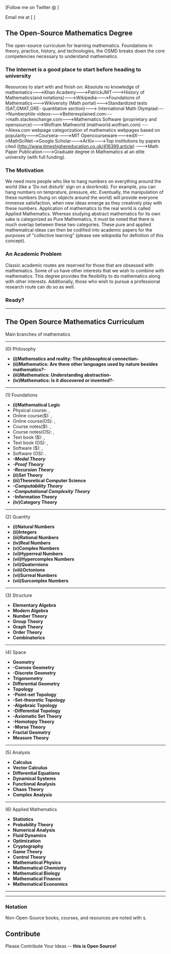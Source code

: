 [Follow me on Twitter @   ]

Email me at [ ]

## The Open-Source Mathematics Degree

The open-source curriculum for learning mathematics. Foundations in theory, practice, history, and technologies, the OSMD breaks down the core competencies necessary to understand mathematics.

### The Internet is a good place to start before heading to university

Resources to start with and finish on:
Absolute no knowledge of mathematics--->Khan Academy--->PatrickJMT--->History of Mathematics(and notations)--->Wikipedia--->Foundations of Mathematics--->Wikiversity (Math portal)--->Standardized tests (SAT,GMAT,GRE- quantitative section)---> International Math Olympiad--->Numberphile videos--->Betterexplained.com--->math.stackexchange.com--->Mathematics Software (proprietary and opensource)--->Wolfram Mathworld (mathworld.wolfram.com) --->Alexa.com webpage categorization of mathematics webpages based on popularity--->Coursera---->MIT Opencourseware--->edX--->MathSciNet-->Google Scholar--->ArXiv--->Top institutions by papers cited (http://www.timeshighereducation.co.uk/416399.article) --->Math Paper Publication--->Graduate degree in Mathematics at an elite university (with full funding).


### The Motivation

We need more people who like to hang numbers on everything around the world (like a 'Do not disturb' sign on a doorknob). For example, you can hang numbers on temprature, pressure, etc. Eventually, the manipulation of these numbers (hung on objects around the world) will provide everyone immense satisfaction, when new ideas emerge as they creatively play with these numbers. Application of mathematics to the real world is called Applied Mathematics. Whereas studying abstract mathematics for its own sake is categorized as Pure Mathematics, it must be noted that there is much overlap between these two categories. These pure and applied mathematical ideas can then be codified into academic papers for the purposes of "collective learning" (please see wikipedia for definition of this concept).

### An Academic Problem

Classic academic routes are reserved for those that are obsessed with mathematics. Some of us have other interests that we wish to combine with mathematics. This degree provides the flexibility to do mathematics along with other interests. Additionally, those who wish to pursue a professional research route can do so as well.

### Ready?

***

## The Open Source Mathematics Curriculum
Main branches of mathematics
***
(0) Philosophy
* **(i)Mathematics and reality: The philosophical connection-**
* **(ii)Mathematics: Are there other languages used by nature besides mathematics?-**
* **(iii)Mathematics: Understanding abstraction-**
* **(iv)Mathematics: Is it discovered or invented?-**

***
(1) Foundations
* **(i)Mathematical Logic**
* Physical course: ,
* Online course($): ,
* Online course(OS): ,
* Course notes($): ,
* Course notes(OS): ,
* Text book ($): ,
* Text book (OS): ,
* Software ($): ,
* Software (OS): .
* ***-Modal Theory***
* ***-Proof Theory***
* ***-Recursion Theory***
* **(ii)Set Theory**
* **(iii)Theoretical Computer Science**
* ***-Computability Theory***
* ***-Computational Complexity Theory***
* **-Information Theory**
* **(iv)Category Theory**

***
(2) Quantity
* **(i)Natural Numbers**
* **(ii)Integers**
* **(iii)Rational Numbers**
* **(iv)Real Numbers**
* **(v)Complex Numbers**
* **(vi)Hyperreal Numbers**
* **(vii)Hypercomplex Numbers**
* **(vii)Quaternions**
* **(viii)Octonions**
* **(vi)Surreal Numbers**
* **(vii)Surcomplex Numbers**

***
(3) Structure 
* **Elementary Algebra**
* **Modern Algebra**
* **Number Theory**
* **Group Theory**
* **Graph Theory**
* **Order Theory**
* **Combinatorics**

***
(4) Space
* **Geometry**
* **-Convex Geometry**
* **-Discrete Geometry**
* **Trigonometry**
* **Differential Geometry**
* **Topology**
* **-Point-set Topology**
* **-Set-theoretic Topology**
* **-Algebraic Topology**
* **-Differential Topology**
* **-Axiomatic Set Theory**
* **-Homotopy Theory**
* **-Morse Theory**
* **Fractal Geometry**
* **Measure Theory**


***
(5) Analysis
* **Calculus**
* **Vector Calculus**
* **Differential Equations**
* **Dynamical Systems**
* **Functional Analysis**
* **Chaos Theory**
* **Complex Analysis**

***
(6) Applied Mathematics
* **Statistics**
* **Probability Theory**
* **Numerical Analysis**
* **Fluid Dynamics**
* **Optimization**
* **Cryptography**
* **Game Theory**
* **Control Theory**
* **Mathematical Physics**
* **Mathematical Chemistry**
* **Mathematical Biology**
* **Mathematical Finance**
* **Mathematical Economics**



***



***

### Notation
Non-Open-Source books, courses, and resources are noted with ```$```.

## Contribute

Please Contribute Your Ideas -- **this is Open Source!**
